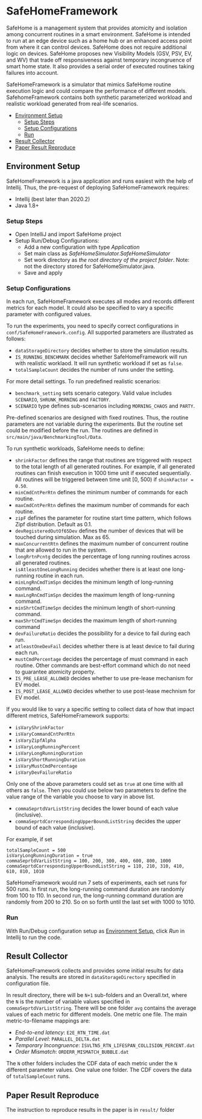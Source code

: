 # SafeHomeFramework
SafeHome is a management system that provides atomicity and isolation among 
concurrent routines in a smart environment. SafeHome is intended to run at 
an edge device such as a home hub or an enhanced access point from where it
can control devices. SafeHome does not require additional logic on devices. 
SafeHome proposes new Visibility Models (GSV, PSV, EV, and WV) that trade 
off responsiveness against temporary incongruence of smart home state. It 
also provides a serial order of executed routines taking failures into account.
 
SafeHomeFramework is a simulator that mimics SafeHome routine execution logic 
and could compare the performance of different models. SafehomeFramework 
contains both synthetic parameterized workload and realistic workload 
generated from real-life scenarios.

- [Environment Setup](#environment-setup)
    * [Setup Steps](#setup-steps)
    * [Setup Configurations](#setup-configurations)
    * [Run](#run)
- [Result Collector](#result-collector)
- [Paper Result Reproduce](#paper-result-reproduce)

## Environment Setup
SafeHomeFramework is a java application and runs easiest with the help of 
Intellij. Thus, the pre-request of deploying SafeHomeFramework requires:
- Intellij (best later than 2020.2)
- Java 1.8+

### Setup Steps
- Open IntelliJ and import SafeHome project
- Setup Run/Debug Configurations:
    - Add a new configuration with type *Application*
    - Set main class as *SafeHomeSimulator.SafeHomeSimulator*
    - Set work directory as *the root directory of the project folder*. Note: 
    not the directory stored for SafeHomeSimulator.java.
    - Save and apply

### Setup Configurations
In each run, SafeHomeFramework executes all modes and records different metrics 
for each model. It could also be specified to vary a specific parameter with 
configured values.

To run the experiments, you need to specify correct configurations in 
`conf/SafeHomeFramework.config`. All supported parameters are illustrated as
follows:

- `dataStorageDirectory` decides whether to store the simulation results.
- `IS_RUNNING_BENCHMARK` decides whether SafeHomeFramework will run with 
realistic worklaod. It will run synthetic workload if set as `false`. 
- `totalSampleCount` decides the number of runs under the setting.
   
For more detail settings. To run predefined realistic scenarios:
- `benchmark_setting` sets scenario category. Valid value includes `SCENARIO`,
`SHRUNK_MORNING` and `FACTORY`.
- `SCENARIO` type defines sub-scenarios including `MORNING_CHAOS` and `PARTY`.

Pre-defined scenarios are designed with fixed routines. Thus, the routine 
parameters are not variable during the experiments. But the routine set could 
be modified before the run. The routines are defined in 
`src/main/java/BenchmarkingTool/Data`.
  
To run synthetic workloads, SafeHome needs to define:
- `shrinkFactor` defines the range that routines are triggered with respect to
the total length of all generated routines. For example, if all generated routines
can finish execution in 1000 time unit if executed sequentially. All routines will
be triggered between time unit [0, 500) if `shinkFactor = 0.50`.
- `minCmdCntPerRtn` defines the minimum number of commands for each routine.
- `maxCmdCntPerRtn` defines the maximum number of commands for each routine.
- `zipF` defines the parameter for routine start time pattern, which follows Zipf
distribution. Default as 0.1.
- `devRegisteredOutOf65Dev` defines the number of devices that will be touched
during simulation. Max as 65.
- `maxConcurrentRtn` defines the maximum number of concurrent routine that are 
allowed to run in the system.
- `longRrtnPcntg` decides the percentage of long running routines across all 
generated routines.
- `isAtleastOneLongRunning` decides whether there is at least one long-running 
routine in each run.
- `minLngRnCmdTimSpn` decides the minimum length of long-running command.
- `maxLngRnCmdTimSpn` decides the maximum length of long-running command.
- `minShrtCmdTimeSpn` decides the minimum length of short-running command.
- `maxShrtCmdTimeSpn` decides the maximum length of short-running command
- `devFailureRatio` decides the possibility for a device to fail during each run.
- `atleastOneDevFail` decides whether there is at least device to fail during each 
run.
- `mustCmdPercentage` decides the percentage of must command in each routine. 
Other commands are best-effort command which do not need to guarantee atomicity 
property.
- `IS_PRE_LEASE_ALLOWED` decides whether to use pre-lease mechanism for EV model.
- `IS_POST_LEASE_ALLOWED` decides whether to use post-lease mechnism for EV model.

If you would like to vary a specific setting to collect data of how that impact 
different metrics, SafeHomeFramework supports:
- `isVaryShrinkFactor` 
- `isVaryCommandCntPerRtn`
- `isVaryZipfAlpha`
- `isVaryLongRunningPercent`
- `isVaryLongRunningDuration`
- `isVaryShortRunningDuration`
- `isVaryMustCmdPercentage`
- `isVaryDevFailureRatio`  

Only one of the above parameters could set as `true` at one time with all others 
as `false`. Then you could use below two parameters to define the value range of 
the variable you choose to vary in above list.
- `commaSeprtdVarListString` decides the lower bound of each value (inclusive). 
- `commaSeprtdCorrespondingUpperBoundListString` decides the upper bound of each 
value (inclusive).

For example, if set
```
totalSampleCount = 500
isVaryLongRunningDuration = true
commaSeprtdVarListString = 100, 200, 300, 400, 600, 800, 1000
commaSeprtdCorrespondingUpperBoundListString = 110, 210, 310, 410, 610, 810, 1010
``` 
SafeHomeFramework would run 7 sets of experiments, each set runs for 500 runs.
In first run, the long-running command duration are randomly from 100 to 110.
In second run, the long-running command duration are randomly from 200 to 210.
So on so forth until the last set with 1000 to 1010.

### Run
With Run/Debug configuration setup as [Environment Setup](#setup-steps), click 
*Run* in Intellij to run the code.

## Result Collector
SafeHomeFramework collects and provides some initial results for data analysis.
The results are stored in `dataStorageDirectory` specified in configuration file.

In result directory, there will be `N+1` sub-folders and an Overall.txt, where 
the `N` is the number of variable values specified in `commaSeprtdVarListString`.
There will be one folder `avg` contains the average values of each metric for 
different models. One metric one file. The main metric-to-filename mappings are:
- *End-to-end latency*: `E2E_RTN_TIME.dat`
- *Parallel Level*: `PARALLEL_DELTA.dat`
- *Temporary Incongruence*: `ISVLTN5_RTN_LIFESPAN_COLLISION_PERCENT.dat`
- *Order Mismatch*: `ORDERR_MISMATCH_BUBBLE.dat`

The `N` other folders includes the CDF data of each metric under the `N` different 
parameter values. One value one folder. The CDF covers the data of 
`totalSampleCount` runs.

## Paper Result Reproduce
The instruction to reproduce results in the paper is in `result/` folder 

